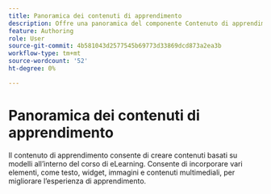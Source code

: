 ```yaml
---
title: Panoramica dei contenuti di apprendimento
description: Offre una panoramica del componente Contenuto di apprendimento nel contenuto Apprendimento e Formazione
feature: Authoring
role: User
source-git-commit: 4b581043d2577545b69773d33869dcd873a2ea3b
workflow-type: tm+mt
source-wordcount: '52'
ht-degree: 0%

---
```


# Panoramica dei contenuti di apprendimento

Il contenuto di apprendimento consente di creare contenuti basati su modelli all’interno del corso di eLearning. Consente di incorporare vari elementi, come testo, widget, immagini e contenuti multimediali, per migliorare l’esperienza di apprendimento.





